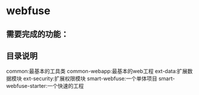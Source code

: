# webfuse

## 需要完成的功能：


## 目录说明

common:最基本的工具类
common-webapp:最基本的web工程
ext-data:扩展数据模块
ext-security:扩展权限模块
smart-webfuse:一个单体项目
smart-webfuse-starter:一个快速的工程